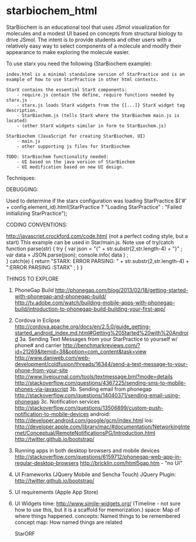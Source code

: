 starbiochem_html
=================

StarBiochem is an educational tool that uses JSmol visualization for molecules and a modest UI based on concepts from structural biology to drive JSmol. 
The intent is to provide students and other users with a relatively easy way to select components of a molecule and modify their appearance to make exploring the molecule easier.

To use starx you need the following (StarBiochem example):

	index.html is a minimal standalone version of StarPractice and is an example of how to use StarPractice in other html contexts.

	StarX contains the essential StarX components:
		- require.js contain the define, require functions needed by starx.js
		- starx.js loads StarX widgets from the {[...]} StarX widget tag description.
		- StarBiochem.js (tells StarX where the StarBiochem main.js is located) 
		- (other StarX widgets similar in form to StarBiochem.js)
	
	StarBiochem (JavaScript for creating StarBiochem, UI)
		- main.js
		- other supporting js files for StarBiochem
		
	TODO: StarBiochem functionality needed:
		- UI based on the java version of StarBiochem
		- UI modification based on new UI design.


Techniques:

DEBUGGING:

Used to determine if the starx configuration was loading StarPractice
$('#' + config.element_id).html(StarPractice ? "Loading StarPractice" : "Failed initializing StarPractice");


CODING CONVENTIONS:

http://javascript.crockford.com/code.html (not a perfect coding style, but a start)
This example can be used in Star<widget>/main.js. Note use of try/catch
	function parse(str)
	{
		try {
			var json = "{" + str.substr(2,str.length-4) + "}" ;
			var data = JSON.parse(json);
			console.info( data ) ;  
		} catch(e) {
			return "STARX: ERROR PARSING: " + str.substr(2,str.length-4) + ":ERROR PARSING :STARX" ;
		}
	}
			
			
THINGS TO EXPLORE

1. PhoneGap Build
	http://phonegap.com/blog/2013/02/18/getting-started-with-phonegap-and-phonegap-build/
	http://tv.adobe.com/watch/building-mobile-apps-with-phonegap-build/introduction-to-phonegap-build-building-your-first-app/
2. Cordova in Eclipse
	http://cordova.apache.org/docs/en/2.5.0/guide_getting-started_android_index.md.html#Getting%20Started%20with%20Android
3a. Sending Text Messages from your StarPractice to yourself w/ phone# and carrier
	http://benchmarkreviews.com/?id=21269&Itemid=38&option=com_content&task=view 
	http://www.daniweb.com/web-development/coldfusion/threads/16344/send-a-text-message-to-your-phone-from-your-site
	http://www.livejournal.com/tools/textmessage.bml?mode=details
	http://stackoverflow.com/questions/4367225/sending-sms-to-mobile-phones-via-javascript
3b. Sending email from phonegap
	http://stackoverflow.com/questions/14040371/sending-email-using-phonegap
3c. Notification services
	http://stackoverflow.com/questions/13506899/custom-push-notification-to-mobile-devices
	android: http://developer.android.com/google/gcm/index.html
	ios: http://developer.apple.com/library/mac/#documentation/NetworkingInternet/Conceptual/RemoteNotificationsPG/Introduction.html
	http://twitter.github.io/bootstrap/
4. Running apps in both desktop browsers and mobile devices
	http://stackoverflow.com/questions/6159712/phonegap-web-app-in-regular-desktop-browsers
	http://bricklin.com/html5gap.htm - "no UI"
5. UI Frameworks (JQuery Mobile and Sencha Touch)
	JQuery Plugin: http://twitter.github.io/bootstrap/
6. UI requirements (Apple App Store)
7. UI Widgets
	time:  			http://www.simile-widgets.org/ (Timeline - not sure how to use this, but it is a scaffold for memorization.)
	space: 			Map of where things happened.
	concepts:		Named things to be remembered
	concept map:	How named things are related
	
	StarORF
		
